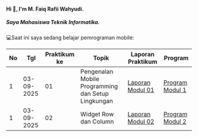 #### Hi 👋, I'm M. Faiq Rafii Wahyudi. 
##### Saya Mahasiswa Teknik Informatika.

💻Saat ini saya sedang belajar pemrograman mobile:

| No  | Tgl  | Praktikum ke  | Topik  | Laporan Praktikum | Program |
| ------------ | ------------ | ------------ | ------------ | ------------ | ------------ | 
|  1 | 03-09-2025  | 01  | Pengenalan Mobile Programming dan Setup Lingkungan  | [Laporan Modul 01](https://drive.google.com/file/d/1SbelCCl2ORh0e1HKyaFqARR5sCjZ_Tli/view?usp=sharing) | [Program Modul 1](https://github.com/FaiqRafii/Praktikum-Mobile-Modul-1) |
|  1 | 03-09-2025  | 02  | Widget Row dan Column  | [Laporan Modul 02](https://drive.google.com/file/d/11tFn_y8oqZM-qLg59P-q5H6B81rbKTYK/view?usp=sharing)| [Program Modul 2](https://github.com/FaiqRafii/Praktikum-Mobile-Modul-2)|

